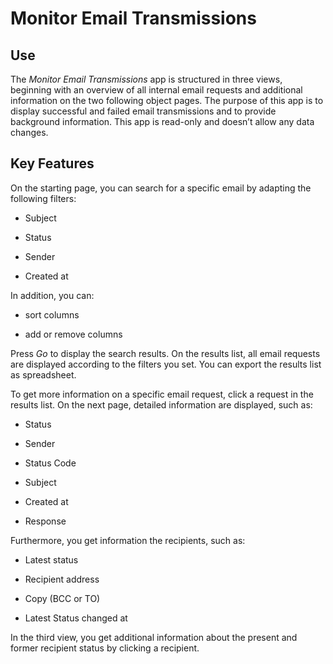 <!-- loio8cf1ac977f0047339bea147d3182f217 -->

# Monitor Email Transmissions



<a name="loio8cf1ac977f0047339bea147d3182f217__section_w2s_nxt_p4b"/>

## Use

The *Monitor Email Transmissions* app is structured in three views, beginning with an overview of all internal email requests and additional information on the two following object pages. The purpose of this app is to display successful and failed email transmissions and to provide background information. This app is read-only and doesn’t allow any data changes.



<a name="loio8cf1ac977f0047339bea147d3182f217__section_x2s_nxt_p4b"/>

## Key Features

On the starting page, you can search for a specific email by adapting the following filters:

-   Subject

-   Status

-   Sender

-   Created at


In addition, you can:

-   sort columns

-   add or remove columns


Press *Go* to display the search results. On the results list, all email requests are displayed according to the filters you set. You can export the results list as spreadsheet.

To get more information on a specific email request, click a request in the results list. On the next page, detailed information are displayed, such as:

-   Status

-   Sender

-   Status Code

-   Subject

-   Created at

-   Response


Furthermore, you get information the recipients, such as:

-   Latest status

-   Recipient address

-   Copy \(BCC or TO\)

-   Latest Status changed at


In the third view, you get additional information about the present and former recipient status by clicking a recipient.

